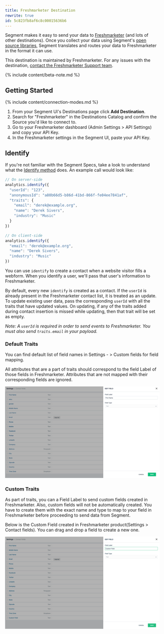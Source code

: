 ```yaml
---
title: Freshmarketer Destination
rewrite: true
id: 5c823fb8af6c8c00015636b6
---
```

Segment makes it easy to send your data to [Freshmarketer](https://www.freshmarketer.com/?utm_source=segmentio&utm_medium=docs&utm_campaign=partners) (and lots of other destinations). Once you collect your data using Segment's [open source libraries](/docs/connections/sources/catalog/), Segment translates and routes your data to Freshmarketer in the format it can use.

This destination is maintained by Freshmarketer. For any issues with the destination, [contact the Freshmarketer Support team](mailto:support@freshmarketer.com).

{% include content/beta-note.md %}


## Getting Started

{% include content/connection-modes.md %}

1. From your Segment UI's Destinations page click **Add Destination**.
2. Search for "Freshmarketer" in the Destinations Catalog and confirm the Source you'd like to connect to.
3. Go to your Freshmarketer dashboard (Admin Settings > API Settings) and copy your API Key.
4. In the Freshmarketer settings in the Segment UI, paste your API Key.

## Identify

If you're not familiar with the Segment Specs, take a look to understand what the [Identify method](/docs/connections/spec/identify/) does. An example call would look like:

```js
// On server-side
analytics.identify({
  "userId": "123",
  "anonymousId": "a80b66d5-b86d-41bd-866f-fe04ee7841af",
  "traits": {
    "email": "derek@example.org",
    "name": "Derek Sivers",
    "industry": "Music"
  }
})
```

```js
// On client-side
analytics.identify({
  "email": "derek@example.org",
  "name": "Derek Sivers",
  "industry": "Music"
})
```

You can use `identify` to create a contact when a website visitor fills a webform. When you identify a user, we'll pass that user's information to Freshmarketer.

By default, every new `identify` is created as a contact. If the `userId` is already present in the Freshmarketer contact list, it is treated as an update. To update existing user data, pass the corresponding `userId` with all the traits that have updated values. On updating, if any of the traits added during contact insertion is missed while updating, then that trait will be set as empty.

*Note: A `userId` is required in order to send events to Freshmarketer. You must also send `traits.email` in your payload.*

### Default Traits

You can find default list of field names in Settings - > Custom fields for field mapping.

All attributes that are a part of traits should correspond to the field Label of those fields in Freshmarketer. Attributes that are not mapped with their corresponding fields are ignored.

![A screenshot of the Contact fields page in Freshmarketer, with an "Edit Field" sidebar present](images/contact-fields.png)

### Custom Traits

As part of traits, you can a Field Label to send custom fields created in Freshmarketer. Also, custom fields will not be automatically created. You have to create them with the exact name and type to map to your field in Freshmarketer before proceeding to send data from Segment.

Below is the Custom Field created in Freshmarketer product(Settings > Contact fields). You can drag and drop a field to create a new one.

![A screenshot of the Contact fields page in Freshmarketer, with an "Edit Field" sidebar showing a custom field](images/custom-fields.png)
